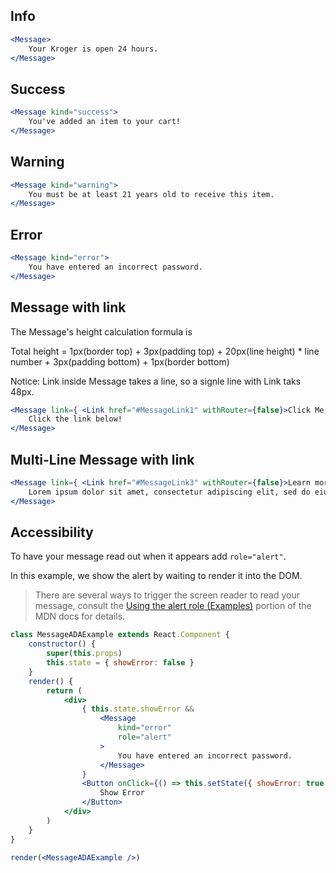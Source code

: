 ## Info

```jsx
<Message>
    Your Kroger is open 24 hours.
</Message>
```

## Success

```jsx
<Message kind="success">
    You've added an item to your cart!
</Message>
```

## Warning

```jsx
<Message kind="warning">
    You must be at least 21 years old to receive this item.
</Message>
```

## Error

```jsx
<Message kind="error">
    You have entered an incorrect password.
</Message>
```

## Message with link
The Message's height calculation formula is

Total height = 1px(border top) + 3px(padding top) + 20px(line height) * line number + 3px(padding bottom) + 1px(border bottom)

Notice: 
Link inside Message takes a line, so a signle line with Link taks 48px.

```jsx
<Message link={ <Link href="#MessageLink1" withRouter={false}>Click Me, I'm a LINK</Link> }>
    Click the link below!
</Message>
```

## Multi-Line Message with link

```jsx
<Message link={ <Link href="#MessageLink3" withRouter={false}>Learn more</Link> }>
    Lorem ipsum dolor sit amet, consectetur adipiscing elit, sed do eiusmod tempor incididunt ut labore et dolore magna aliqua. Ut enim ad minim veniam, quis nostrud exercitation ullamco laboris nisi ut aliquip ex ea commodo consequat. Duis aute irure dolor in reprehenderit in voluptate velit esse cillum dolore eu fugiat nulla pariatur. Excepteur sint occaecat cupidatat non proident, sunt in culpa qui officia deserunt mollit anim id est laborum.Lorem ipsum dolor sit amet, consectetur adipiscing elit, sed do eiusmod tempor incididunt ut labore et dolore magna aliqua. Ut enim ad minim veniam, quis nostrud exercitation ullamco laboris nisi ut aliquip ex ea commodo consequat.
</Message>
```

## Accessibility

To have your message read out when it appears add `role="alert"`.

In this example, we show the alert by waiting to render it into the DOM. 

> There are several ways to trigger the screen reader to read your message, consult the [Using the alert role (Examples)](https://developer.mozilla.org/en-US/docs/Web/Accessibility/ARIA/ARIA_Techniques/Using_the_alert_role#Examples) portion of the MDN docs for details. 

```jsx
class MessageADAExample extends React.Component {
    constructor() {
        super(this.props)
        this.state = { showError: false }
    }
    render() {
        return (
            <div>
                { this.state.showError && 
                    <Message
                        kind="error"
                        role="alert"
                    >
                        You have entered an incorrect password.
                    </Message>
                }
                <Button onClick={() => this.setState({ showError: true }) }>
                    Show Error
                </Button>
            </div>
        )
    }
}

render(<MessageADAExample />)
```
